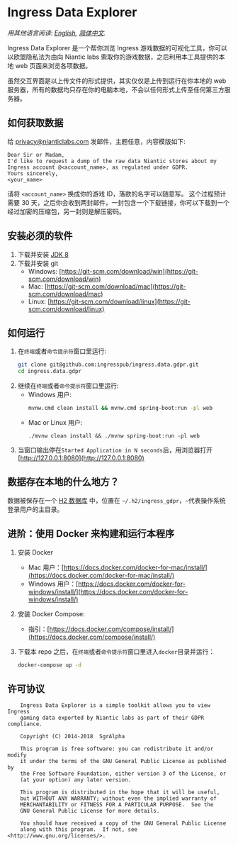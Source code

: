 # Ingress Data Explorer

*用其他语言阅读: [English](README.md), [简体中文](README.zh-cn.md).*

Ingress Data Explorer 是一个帮你浏览 Ingress 游戏数据的可视化工具，你可以以欧盟隐私法为由向 Niantic labs 索取你的游戏数据，之后利用本工具提供的本地 web 页面来浏览各项数据。

虽然交互界面是以上传文件的形式提供，其实仅仅是上传到运行在你本地的 web 服务器，所有的数据均只存在你的电脑本地，不会以任何形式上传至任何第三方服务器。

## 如何获取数据
给 [privacy@nianticlabs.com](mailto:privacy@nianticlabs.com) 发邮件，主题任意，内容模版如下:
```
Dear Sir or Madam,
I'd like to request a dump of the raw data Niantic stores about my Ingress account @<account_name>, as regulated under GDPR.
Yours sincerely,
<your_name>
```
请将 `<account_name>` 换成你的游戏 ID，落款的名字可以随意写。
这个过程预计需要 30 天，之后你会收到两封邮件，一封包含一个下载链接，你可以下载到一个经过加密的压缩包，另一封则是解压密码。

## 安装必须的软件
1. 下载并安装 [JDK 8](https://www.oracle.com/technetwork/java/javase/downloads/index.html#JDK8)
2. 下载并安装 git
    * Windows: [https://git-scm.com/download/win](https://git-scm.com/download/win)
    * Mac: [https://git-scm.com/download/mac](https://git-scm.com/download/mac)
    * Linux: [https://git-scm.com/download/linux](https://git-scm.com/download/linux)

## 如何运行
1. 在`终端`或者`命令提示符`窗口里运行:
    ```bash
    git clone git@github.com:ingresspub/ingress.data.gdpr.git
    cd ingress.data.gdpr
    ```
2. 继续在`终端`或者`命令提示符`窗口里运行:
    * Windows 用户:
       ```bash
       mvnw.cmd clean install && mvnw.cmd spring-boot:run -pl web
       ```
    * Mac or Linux 用户:
      ```$bash
      ./mvnw clean install && ./mvnw spring-boot:run -pl web
      ```
3. 当窗口输出停在`Started Application in N seconds`后，用浏览器打开 [http://127.0.0.1:8080](http://127.0.0.1:8080) 

## 数据存在本地的什么地方？
数据被保存在一个 [H2 数据库](http://www.h2database.com) 中，位置在 ```~/.h2/ingress_gdpr```，`~`代表操作系统登录用户的主目录。

## 进阶：使用 Docker 来构建和运行本程序
1. 安装 Docker
    * Mac 用户：[https://docs.docker.com/docker-for-mac/install/](https://docs.docker.com/docker-for-mac/install/)
    * Windows 用户：[https://docs.docker.com/docker-for-windows/install/](https://docs.docker.com/docker-for-windows/install/)

2. 安装 Docker Compose:
    * 指引：[https://docs.docker.com/compose/install/](https://docs.docker.com/compose/install/)

3. 下载本 repo 之后，在`终端`或者`命令提示符`窗口里进入`docker`目录并运行：
    ```bash
    docker-compose up -d
    ```

## 许可协议

```
    Ingress Data Explorer is a simple toolkit allows you to view Ingress
    gaming data exported by Niantic labs as part of their GDPR compliance.

    Copyright (C) 2014-2018  SgrAlpha

    This program is free software: you can redistribute it and/or modify
    it under the terms of the GNU General Public License as published by
    the Free Software Foundation, either version 3 of the License, or
    (at your option) any later version.

    This program is distributed in the hope that it will be useful,
    but WITHOUT ANY WARRANTY; without even the implied warranty of
    MERCHANTABILITY or FITNESS FOR A PARTICULAR PURPOSE.  See the
    GNU General Public License for more details.

    You should have received a copy of the GNU General Public License
    along with this program.  If not, see <http://www.gnu.org/licenses/>.
```
